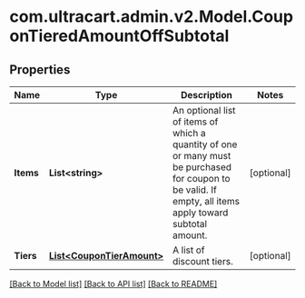 
# com.ultracart.admin.v2.Model.CouponTieredAmountOffSubtotal

## Properties

Name | Type | Description | Notes
------------ | ------------- | ------------- | -------------
**Items** | **List&lt;string&gt;** | An optional list of items of which a quantity of one or many must be purchased for coupon to be valid.  If empty, all items apply toward subtotal amount. | [optional] 
**Tiers** | [**List&lt;CouponTierAmount&gt;**](CouponTierAmount.md) | A list of discount tiers. | [optional] 

[[Back to Model list]](../README.md#documentation-for-models)
[[Back to API list]](../README.md#documentation-for-api-endpoints)
[[Back to README]](../README.md)


